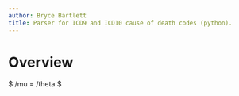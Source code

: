 ```yaml
---
author: Bryce Bartlett
title: Parser for ICD9 and ICD10 cause of death codes (python).
---
```


# Overview #

$ /mu = /theta $